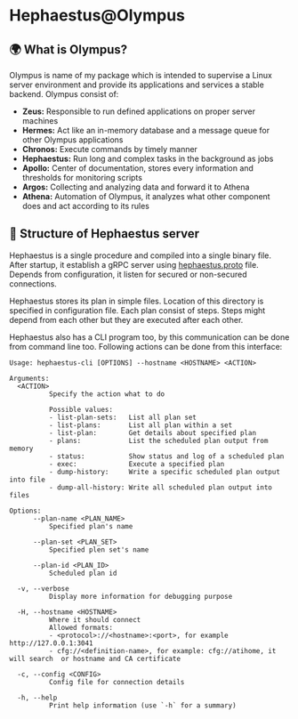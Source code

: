 # Hephaestus@Olympus

## :earth_africa: What is Olympus?

Olympus is name of my package which is intended to supervise a Linux server environment and provide its applications and services a stable backend. Olympus consist of:
- **Zeus:** Responsible to run defined applications on proper server machines
- **Hermes:** Act like an in-memory database and a message queue for other Olympus applications
- **Chronos:** Execute commands by timely manner
- **Hephaestus:** Run long and complex tasks in the background as jobs
- **Apollo:** Center of documentation, stores every information and thresholds for monitoring scripts
- **Argos:** Collecting and analyzing data and forward it to Athena
- **Athena:** Automation of Olympus, it analyzes what other component does and act according to its rules

## :hammer: Structure of Hephaestus server

Hephaestus is a single procedure and compiled into a single binary file. After startup, it establish a gRPC server using [hephaestus.proto](hephaestus/proto/hephaestus.proto) file.
Depends from configuration, it listen for secured or non-secured connections.

Hephaestus stores its plan in simple files. Location of this directory is specified in configuration file. Each plan consist of steps. Steps might depend from each other but they are executed after each other.

Hephaestus also has a CLI program too, by this communication can be done from command line too.
Following actions can be done from this interface:
```
Usage: hephaestus-cli [OPTIONS] --hostname <HOSTNAME> <ACTION>

Arguments:
  <ACTION>
          Specify the action what to do

          Possible values:
          - list-plan-sets:   List all plan set
          - list-plans:       List all plan within a set
          - list-plan:        Get details about specified plan
          - plans:            List the scheduled plan output from memory
          - status:           Show status and log of a scheduled plan
          - exec:             Execute a specified plan
          - dump-history:     Write a specific scheduled plan output into file
          - dump-all-history: Write all scheduled plan output into files

Options:
      --plan-name <PLAN_NAME>
          Specified plan's name

      --plan-set <PLAN_SET>
          Specified plen set's name

      --plan-id <PLAN_ID>
          Scheduled plan id

  -v, --verbose
          Display more information for debugging purpose

  -H, --hostname <HOSTNAME>
          Where it should connect
          Allowed formats:
          - <protocol>://<hostname>:<port>, for example http://127.0.0.1:3041
          - cfg://<definition-name>, for example: cfg://atihome, it will search  or hostname and CA certificate

  -c, --config <CONFIG>
          Config file for connection details

  -h, --help
          Print help information (use `-h` for a summary)
```


